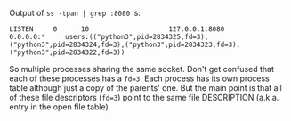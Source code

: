 
Output of `ss -tpan | grep :8080` is:

```
LISTEN     0      10                    127.0.0.1:8080                 0.0.0.0:*     users:(("python3",pid=2834325,fd=3),("python3",pid=2834324,fd=3),("python3",pid=2834323,fd=3),("python3",pid=2834322,fd=3))
```
So multiple processes sharing the same socket. Don't get confused that each of these processes has a `fd=3`. Each process has its own process table although just a copy of the parents' one. But the main point is that all of these file descriptors (`fd=3`) point to the same file DESCRIPTION (a.k.a. entry in the open file table).